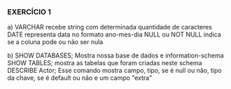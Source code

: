 ### EXERCÍCIO 1
a)  VARCHAR recebe string com determinada quantidade de caracteres
    DATE representa data no formato ano-mes-dia
    NULL ou NOT NULL indica se a coluna pode ou não ser nula

b)  SHOW DATABASES; Mostra nossa base de dados e information-schema
    SHOW TABLES; mostra as tabelas que foram criadas neste schema
    DESCRIBE Actor; Esse comando mostra campo, tipo, se é null ou não, tipo da chave, se é default ou não e um campo "extra"
